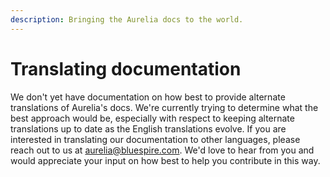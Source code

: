 ```yaml
---
description: Bringing the Aurelia docs to the world.
---
```


# Translating documentation

We don't yet have documentation on how best to provide alternate translations of Aurelia's docs. We're currently trying to determine what the best approach would be, especially with respect to keeping alternate translations up to date as the English translations evolve. If you are interested in translating our documentation to other languages, please reach out to us at aurelia@bluespire.com. We'd love to hear from you and would appreciate your input on how best to help you contribute in this way.

